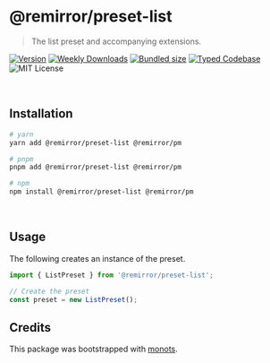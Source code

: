 # @remirror/preset-list

> The list preset and accompanying extensions.

[![Version][version]][npm] [![Weekly Downloads][downloads-badge]][npm]
[![Bundled size][size-badge]][size] [![Typed Codebase][typescript]](./src/index.ts)
![MIT License][license]

[version]: https://flat.badgen.net/npm/v/@remirror/preset-list
[npm]: https://npmjs.com/package/@remirror/preset-list
[license]: https://flat.badgen.net/badge/license/MIT/purple
[size]: https://bundlephobia.com/result?p=@remirror/preset-list
[size-badge]: https://flat.badgen.net/bundlephobia/minzip/@remirror/preset-list
[typescript]: https://flat.badgen.net/badge/icon/TypeScript?icon=typescript&label
[downloads-badge]: https://badgen.net/npm/dw/@remirror/preset-list/red?icon=npm

<br />

## Installation

```bash
# yarn
yarn add @remirror/preset-list @remirror/pm

# pnpm
pnpm add @remirror/preset-list @remirror/pm

# npm
npm install @remirror/preset-list @remirror/pm
```

<br />

## Usage

The following creates an instance of the preset.

```ts
import { ListPreset } from '@remirror/preset-list';

// Create the preset
const preset = new ListPreset();
```

## Credits

This package was bootstrapped with [monots].

[monots]: https://github.com/monots/monots
